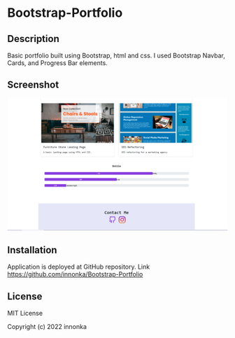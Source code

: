 # Bootstrap-Portfolio

## Description

Basic portfolio built using Bootstrap, html and css.
I used Bootstrap Navbar, Cards, and Progress Bar elements.

## Screenshot

![Bootstrap Portfolio Screenshot](/images/ScreenshotBootstrap2.png)

## Installation

Application is deployed at GitHub repository.
Link https://github.com/innonka/Bootstrap-Portfolio

## License

MIT License

Copyright (c) 2022 innonka
